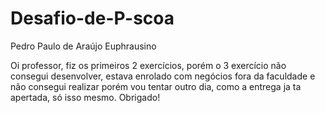 # Desafio-de-P-scoa
Pedro Paulo de Araújo Euphrausino

Oi professor, fiz os primeiros 2 exercícios, porém o 3 exercício não consegui desenvolver, estava enrolado com negócios fora da faculdade e não consegui realizar
porém vou tentar outro dia, como a entrega ja ta apertada, só isso mesmo. Obrigado!
